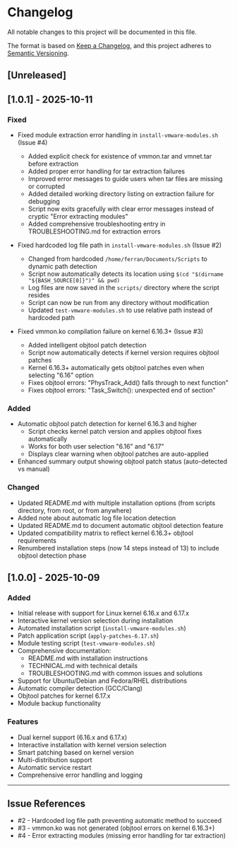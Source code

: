 # Changelog

All notable changes to this project will be documented in this file.

The format is based on [Keep a Changelog](https://keepachangelog.com/en/1.0.0/),
and this project adheres to [Semantic Versioning](https://semver.org/spec/v2.0.0.html).

## [Unreleased]

## [1.0.1] - 2025-10-11

### Fixed
- Fixed module extraction error handling in `install-vmware-modules.sh` (Issue #4)
  - Added explicit check for existence of vmmon.tar and vmnet.tar before extraction
  - Added proper error handling for tar extraction failures
  - Improved error messages to guide users when tar files are missing or corrupted
  - Added detailed working directory listing on extraction failure for debugging
  - Script now exits gracefully with clear error messages instead of cryptic "Error extracting modules"
  - Added comprehensive troubleshooting entry in TROUBLESHOOTING.md for extraction errors

- Fixed hardcoded log file path in `install-vmware-modules.sh` (Issue #2)
  - Changed from hardcoded `/home/ferran/Documents/Scripts` to dynamic path detection
  - Script now automatically detects its location using `$(cd "$(dirname "${BASH_SOURCE[0]}")" && pwd)`
  - Log files are now saved in the `scripts/` directory where the script resides
  - Script can now be run from any directory without modification
  - Updated `test-vmware-modules.sh` to use relative path instead of hardcoded path

- Fixed vmmon.ko compilation failure on kernel 6.16.3+ (Issue #3)
  - Added intelligent objtool patch detection
  - Script now automatically detects if kernel version requires objtool patches
  - Kernel 6.16.3+ automatically gets objtool patches even when selecting "6.16" option
  - Fixes objtool errors: "PhysTrack_Add() falls through to next function"
  - Fixes objtool errors: "Task_Switch(): unexpected end of section"

### Added
- Automatic objtool patch detection for kernel 6.16.3 and higher
  - Script checks kernel patch version and applies objtool fixes automatically
  - Works for both user selection "6.16" and "6.17"
  - Displays clear warning when objtool patches are auto-applied
- Enhanced summary output showing objtool patch status (auto-detected vs manual)

### Changed
- Updated README.md with multiple installation options (from scripts directory, from root, or from anywhere)
- Added note about automatic log file location detection
- Updated README.md to document automatic objtool detection feature
- Updated compatibility matrix to reflect kernel 6.16.3+ objtool requirements
- Renumbered installation steps (now 14 steps instead of 13) to include objtool detection phase

## [1.0.0] - 2025-10-09

### Added
- Initial release with support for Linux kernel 6.16.x and 6.17.x
- Interactive kernel version selection during installation
- Automated installation script (`install-vmware-modules.sh`)
- Patch application script (`apply-patches-6.17.sh`)
- Module testing script (`test-vmware-modules.sh`)
- Comprehensive documentation:
  - README.md with installation instructions
  - TECHNICAL.md with technical details
  - TROUBLESHOOTING.md with common issues and solutions
- Support for Ubuntu/Debian and Fedora/RHEL distributions
- Automatic compiler detection (GCC/Clang)
- Objtool patches for kernel 6.17.x
- Module backup functionality

### Features
- Dual kernel support (6.16.x and 6.17.x)
- Interactive installation with kernel version selection
- Smart patching based on kernel version
- Multi-distribution support
- Automatic service restart
- Comprehensive error handling and logging

---

## Issue References

- #2 - Hardcoded log file path preventing automatic method to succeed
- #3 - vmmon.ko was not generated (objtool errors on kernel 6.16.3+)
- #4 - Error extracting modules (missing error handling for tar extraction)

